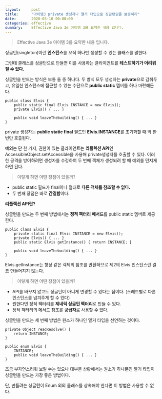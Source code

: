 ```yaml
---
layout:     post
title:      "아이템3 private 생성자나 열거 타입으로 싱글턴임을 보증하라"
date:       2020-03-10 00:00:00
categories: effective
summary:    Effective Java 3e 아이템 3을 요약한 내용 입니다.
---
```


> Effective Java 3e 아이템 3를 요약한 내용 입니다.

싱글턴(singleton)이란 **인스턴스**를 오직 하나만 생성할 수 있는 클래스를 말한다. 

그런데 클래스를 싱글턴으로 만들면 이를 사용하는 클라이언트를 **테스트하기가 어려워질 수 있다.** 

싱글턴을 만드는 방식은 보통 둘 중 하나다. 두 방식 모두 생성자는 **private**으로 감춰두고, 유일한 인스턴스에 접근할 수 있는 수단으로 **public static** 멤버를 하나 마련해둔다. 

    public class Elvis {
    	public static final Elvis INSTANCE = new Elvis();
    	private Elvis() { ... }
    
    	public void leaveThebuilding() { ... }
    }

private 생성자는 **public static final** 필드인 **Elvis.INSTANCE**를 초기화할 때 딱 한 번만 호출된다. 

예외는 단 한 가지, 권한이 있는 클라이언트는 **리플렉션 API**인 AccessibleObject.setAccessible을 사용해 private생성자를 호출할 수 있다. 이러한 공격을 방어하려면 생성자를 수정하여 두 번째 객체가 생성되려 할 때 예외를 던지게 하면 된다. 

> 이렇게 하면 어떤 장점이 있을까?

- public static 필드가 final이니 절대로 **다른 객체를 참조할 수 없다.**
- 두 번째 장점은 바로 **간결함**이다.

**리플렉션 API란?**

싱글턴을 만드는 두 번째 방법에서는 **정적 팩터리 메서드**를 public static 멤버로 제공한다. 

    public class Elvis {
    	private static final Elvis INSTANCE = new Elvis();
    	private Elvis() { ... }
    	public static Elvis getInstance() { return INSTANCE; }
    
    	public void leaveThebuilding() { ... }
    }

Elvis.getInstance는 항상 같은 객체의 참조를 반환하므로 제2의 Elvis 인스턴스란 결코 만들어지지 않는다. 

> 이렇게 하면 어떤 장점이 있을까?

- API를 바꾸지 않고도 싱글턴이 아니게 변경할 수 있다는 점이다. (스레드별로 다른 인스턴스를 넘겨주게 할 수 있다)
- 원한다면 정적 팩터리를 **제네릭 싱글턴 팩터리**로 만들 수 있다.
- 정적 팩터리의 메서드 참조를 **공급자**로 사용할 수 있다.

싱글턴을 만드는 세 번째 방법은 원소가 하나인 열거 타입을 선언하는 것이다. 

    private Object readResolve() {
    	return INSTANCE;
    }

    public enum Elvis {
    	INSTANCE;
    	public void leaveTheBuilding() { ... }
    }

조금 부자연스러워 보일 수는 있으나 대부분 상황에서는 원소가 하나뿐인 열거 타입이 싱글턴을 만드는 가장 좋은 방법이다. 

단, 만들려는 싱글턴이 Enum 외의 클래스를 상속해야 한다면 이 방법은 사용할 수 없다.